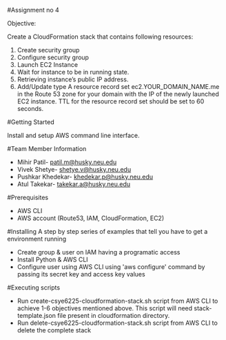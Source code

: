 #Assignment no 4

Objective:

Create a CloudFormation stack that contains following resources:

1) Create security group
2) Configure security group
3) Launch EC2 Instance
4) Wait for instance to be in running state.
5) Retrieving instance’s public IP address.
6) Add/Update type A resource record set ec2.YOUR_DOMAIN_NAME.me in the Route 53 zone for your domain with the IP of the newly launched EC2 instance. TTL for the resource record set should be set to 60 seconds.


#Getting Started

Install and setup AWS command line interface.

#Team Member Information

 * Mihir Patil- patil.m@husky.neu.edu
 * Vivek Shetye- shetye.v@husky.neu.edu
 * Pushkar Khedekar- khedekar.p@husky.neu.edu
 * Atul Takekar- takekar.a@husky.neu.edu
 
#Prerequisites 
 * AWS CLI
 * AWS account (Route53, IAM, CloudFormation, EC2)

 
#Installing
 A step by step series of examples that tell you have to get a environment running 

* Create group & user on IAM having a programatic access
* Install Python & AWS CLI
* Configure user using AWS CLI using 'aws configure' command by passing its secret key and access key values


#Executing scripts
* Run create-csye6225-cloudformation-stack.sh script from AWS CLI to achieve 1-6 objectives mentioned above. This script will need stack-template.json file present in cloudformation directory.
* Run delete-csye6225-cloudformation-stack.sh script from AWS CLI to delete the complete stack 

